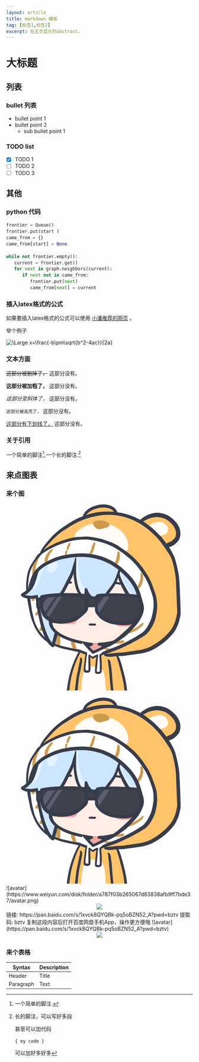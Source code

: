```yaml
---
layout: article
title: markdown 模板
tag: [标签1,标签2]
excerpt: 在主页显示的abstract。
---
```


# 大标题
## 列表
### bullet 列表
- bullet point 1
- bullet point 2
  - sub bullet point 1

### TODO list
- [x] TODO 1
- [ ] TODO 2
- [ ] TODO 3

## 其他
### python 代码
```python
frontier = Queue()
frontier.put(start )
came_from = {}
came_from[start] = None

while not frontier.empty():
   current = frontier.get()
   for next in graph.neighbors(current):
      if next not in came_from:
         frontier.put(next)
         came_from[next] = current

```

### 插入latex格式的公式
如果要插入latex格式的公式可以使用 [小潘推荐的网页](https://www.codecogs.com/latex/eqneditor.php) 。

举个例子

![\Large x=\frac{-b\pm\sqrt{b^2-4ac}}{2a}](https://latex.codecogs.com/svg.latex?\Large&space;x=\frac{-b\pm\sqrt{b^2-4ac}}{2a})

### 文本方面

~~这部分被删掉了，~~ 这部分没有。

**这部分被加粗了，** 这部分没有。

*这部分变斜体了，* 这部分没有。

`这部分被高亮了，` 这部分没有。

<u>这部分有下划线了，</u> 这部分没有。

### 关于引用

一个简单的脚注[^1],一个长的脚注.[^bignote]

[^1]: 一个简单的脚注.

[^bignote]: 长的脚注，可以写好多段

    甚至可以加代码

    `{ my code }`

    可以加好多好多

## 来点图表
### 来个图
![avatar](https://github.com/ZitWNG/zitwng.github.io/blob/main/pics/avatar.png)
<div style="text-align: center"><img src="https://github.com/ZitWNG/zitwng.github.io/blob/main/pics/avatar.png"/></div>
![avatar](https://www.weiyun.com/disk/folder/a787f03b265067d83838afb9ff7bde37/avatar.png)
<div style="text-align: center"><img src="https://www.weiyun.com/disk/folder/a787f03b265067d83838afb9ff7bde37/avatar.png"/></div>
链接: https://pan.baidu.com/s/1xvck8QYQBk-pq5oBZN52_A?pwd=bztv 提取码: bztv 复制这段内容后打开百度网盘手机App，操作更方便哦
![avatar](https://pan.baidu.com/s/1xvck8QYQBk-pq5oBZN52_A?pwd=bztv)
<div style="text-align: center"><img src="https://pan.baidu.com/s/1xvck8QYQBk-pq5oBZN52_A?pwd=bztv"/></div>


### 来个表格

| Syntax      | Description |
| ----------- | ----------- |
| Header      | Title       |
| Paragraph   | Text        |

<!-- 文档注释 -->